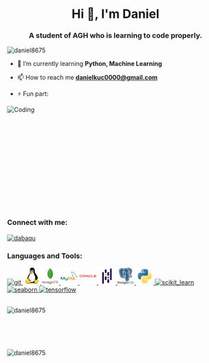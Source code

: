 <h1 align="center">Hi 👋, I'm Daniel</h1>
<h3 align="center">A student of AGH who is learning to code properly.</h3>

<p align="left"> <img src="https://komarev.com/ghpvc/?username=daniel8675&label=Profile%20views&color=0e75b6&style=flat" alt="daniel8675" /> </p>

- 🌱 I’m currently learning **Python, Machine Learning**

- 📫 How to reach me **danielkuc0000@gmail.com**

- ⚡ Fun part:  
<img align="left" alt="Coding" width="400" src="https://i.redd.it/wvh152fq18c31.png"> 




<br><br><br><br><br><br><br><br><br><br><br><br><br><br><h3 align="left">Connect with me:</h3>
<p align="left">
<a href="https://www.leetcode.com/dabaqu" target="blank"><img align="center" src="https://raw.githubusercontent.com/rahuldkjain/github-profile-readme-generator/master/src/images/icons/Social/leet-code.svg" alt="dabaqu" height="30" width="40" /></a>
</p>

<h3 align="left">Languages and Tools:</h3>
<p align="left"> <a href="https://git-scm.com/" target="_blank" rel="noreferrer"> <img src="https://www.vectorlogo.zone/logos/git-scm/git-scm-icon.svg" alt="git" width="40" height="40"/> </a> <a href="https://www.linux.org/" target="_blank" rel="noreferrer"> <img src="https://raw.githubusercontent.com/devicons/devicon/master/icons/linux/linux-original.svg" alt="linux" width="40" height="40"/> </a> <a href="https://www.mongodb.com/" target="_blank" rel="noreferrer"> <img src="https://raw.githubusercontent.com/devicons/devicon/master/icons/mongodb/mongodb-original-wordmark.svg" alt="mongodb" width="40" height="40"/> </a> <a href="https://www.mysql.com/" target="_blank" rel="noreferrer"> <img src="https://raw.githubusercontent.com/devicons/devicon/master/icons/mysql/mysql-original-wordmark.svg" alt="mysql" width="40" height="40"/> </a> <a href="https://www.oracle.com/" target="_blank" rel="noreferrer"> <img src="https://raw.githubusercontent.com/devicons/devicon/master/icons/oracle/oracle-original.svg" alt="oracle" width="40" height="40"/> </a> <a href="https://pandas.pydata.org/" target="_blank" rel="noreferrer"> <img src="https://raw.githubusercontent.com/devicons/devicon/2ae2a900d2f041da66e950e4d48052658d850630/icons/pandas/pandas-original.svg" alt="pandas" width="40" height="40"/> </a> <a href="https://www.postgresql.org" target="_blank" rel="noreferrer"> <img src="https://raw.githubusercontent.com/devicons/devicon/master/icons/postgresql/postgresql-original-wordmark.svg" alt="postgresql" width="40" height="40"/> </a> <a href="https://www.python.org" target="_blank" rel="noreferrer"> <img src="https://raw.githubusercontent.com/devicons/devicon/master/icons/python/python-original.svg" alt="python" width="40" height="40"/> </a> <a href="https://scikit-learn.org/" target="_blank" rel="noreferrer"> <img src="https://upload.wikimedia.org/wikipedia/commons/0/05/Scikit_learn_logo_small.svg" alt="scikit_learn" width="40" height="40"/> </a> <a href="https://seaborn.pydata.org/" target="_blank" rel="noreferrer"> <img src="https://seaborn.pydata.org/_images/logo-mark-lightbg.svg" alt="seaborn" width="40" height="40"/> </a> <a href="https://www.tensorflow.org" target="_blank" rel="noreferrer"> <img src="https://www.vectorlogo.zone/logos/tensorflow/tensorflow-icon.svg" alt="tensorflow" width="40" height="40"/> </a> </p>

<p><br><img align="left" src="https://github-readme-stats.vercel.app/api/top-langs?username=daniel8675&show_icons=true&locale=en&layout=compact" alt="daniel8675" /></p>

<p><br><br><br><br><br>&nbsp;<img align="left" src="https://github-readme-stats.vercel.app/api?username=daniel8675&show_icons=true&locale=en" alt="daniel8675" /></p>


